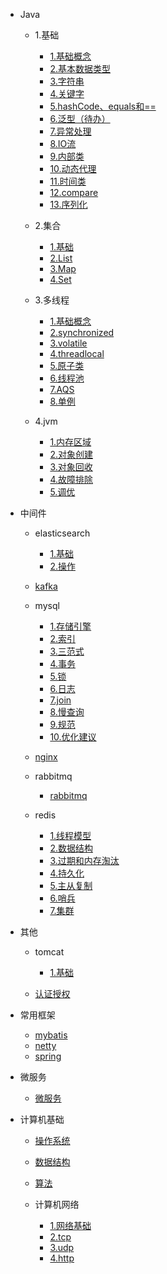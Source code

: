 - Java

    - 1.基础

        - [1.基础概念](./docs/Java/1.基础/1.基础概念.md)
        - [2.基本数据类型](./docs/Java/1.基础/2.基本数据类型.md)
        - [3.字符串](./docs/Java/1.基础/3.字符串.md)
        - [4.关键字](./docs/Java/1.基础/4.关键字.md)
        - [5.hashCode、equals和==](./docs/Java/1.基础/5.hashCode、equals和==.md)
        - [6.泛型（待办）](./docs/Java/1.基础/6.泛型（待办）.md)
        - [7.异常处理](./docs/Java/1.基础/7.异常处理.md)
        - [8.IO流](./docs/Java/1.基础/8.IO流.md)
        - [9.内部类](./docs/Java/1.基础/9.内部类.md)
        - [10.动态代理](./docs/Java/1.基础/10.动态代理.md)
        - [11.时间类](./docs/Java/1.基础/11.时间类.md)
        - [12.compare](./docs/Java/1.基础/12.compare.md)
        - [13.序列化](./docs/Java/1.基础/13.序列化.md)
    - 2.集合

        - [1.基础](./docs/Java/2.集合/1.基础.md)
        - [2.List](./docs/Java/2.集合/2.List.md)
        - [3.Map](./docs/Java/2.集合/3.Map.md)
        - [4.Set](./docs/Java/2.集合/4.Set.md)
    - 3.多线程

        - [1.基础概念](./docs/Java/3.多线程/1.基础概念.md)
        - [2.synchronized](./docs/Java/3.多线程/2.synchronized.md)
        - [3.volatile](./docs/Java/3.多线程/3.volatile.md)
        - [4.threadlocal](./docs/Java/3.多线程/4.threadlocal.md)
        - [5.原子类](./docs/Java/3.多线程/5.原子类.md)
        - [6.线程池](./docs/Java/3.多线程/6.线程池.md)
        - [7.AQS](./docs/Java/3.多线程/7.AQS.md)
        - [8.单例](./docs/Java/3.多线程/8.单例.md)
    - 4.jvm

        - [1.内存区域](./docs/Java/4.jvm/1.内存区域.md)
        - [2.对象创建](./docs/Java/4.jvm/2.对象创建.md)
        - [3.对象回收](./docs/Java/4.jvm/3.对象回收.md)
        - [4.故障排除](./docs/Java/4.jvm/4.故障排除.md)
        - [5.调优](./docs/Java/4.jvm/5.调优.md)
- 中间件

    - elasticsearch

        - [1.基础](./docs/中间件/elasticsearch/1.基础.md)
        - [2.操作](./docs/中间件/elasticsearch/2.操作.md)
    - [kafka](./docs/中间件/kafka.md)
    - mysql

        - [1.存储引擎](./docs/中间件/mysql/1.存储引擎.md)
        - [2.索引](./docs/中间件/mysql/2.索引.md)
        - [3.三范式](./docs/中间件/mysql/3.三范式.md)
        - [4.事务](./docs/中间件/mysql/4.事务.md)
        - [5.锁](./docs/中间件/mysql/5.锁.md)
        - [6.日志](./docs/中间件/mysql/6.日志.md)
        - [7.join](./docs/中间件/mysql/7.join.md)
        - [8.慢查询](./docs/中间件/mysql/8.慢查询.md)
        - [9.规范](./docs/中间件/mysql/9.规范.md)
        - [10.优化建议](./docs/中间件/mysql/10.优化建议.md)
    - [nginx](./docs/中间件/nginx.md)
    - rabbitmq

        - [rabbitmq](./docs/中间件/rabbitmq/rabbitmq.md)
    - redis

        - [1.线程模型](./docs/中间件/redis/1.线程模型.md)
        - [2.数据结构](./docs/中间件/redis/2.数据结构.md)
        - [3.过期和内存淘汰](./docs/中间件/redis/3.过期和内存淘汰.md)
        - [4.持久化](./docs/中间件/redis/4.持久化.md)
        - [5.主从复制](./docs/中间件/redis/5.主从复制.md)
        - [6.哨兵](./docs/中间件/redis/6.哨兵.md)
        - [7.集群](./docs/中间件/redis/7.集群.md)
- 其他

    - tomcat

        - [1.基础](./docs/其他/tomcat/1.基础.md)
    - [认证授权](./docs/其他/认证授权.md)
- 常用框架

    - [mybatis](./docs/常用框架/mybatis.md)
    - [netty](./docs/常用框架/netty.md)
    - [spring](./docs/常用框架/spring.md)
- 微服务

    - [微服务](./docs/微服务/微服务.md)
- 计算机基础

    - [操作系统](./docs/计算机基础/操作系统.md)
    - [数据结构](./docs/计算机基础/数据结构.md)
    - [算法](./docs/计算机基础/算法.md)
    - 计算机网络

        - [1.网络基础](./docs/计算机基础/计算机网络/1.网络基础.md)
        - [2.tcp](./docs/计算机基础/计算机网络/2.tcp.md)
        - [3.udp](./docs/计算机基础/计算机网络/3.udp.md)
        - [4.http](./docs/计算机基础/计算机网络/4.http.md)
